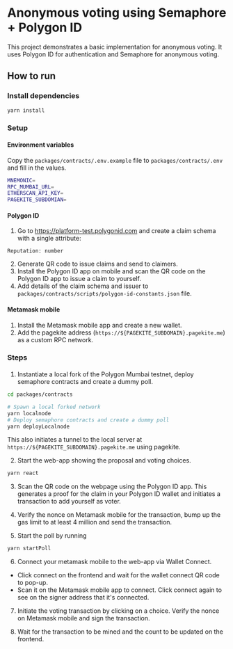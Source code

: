 # Anonymous voting using Semaphore + Polygon ID

This project demonstrates a basic implementation for anonymous voting. It uses Polygon ID for authentication and Semaphore for anonymous voting.

## How to run

### Install dependencies

```bash
yarn install
```

### Setup

#### Environment variables

Copy the `packages/contracts/.env.example` file to `packages/contracts/.env` and fill in the values.

```bash
MNEMONIC=
RPC_MUMBAI_URL=
ETHERSCAN_API_KEY=
PAGEKITE_SUBDOMIAN=
```

#### Polygon ID

1. Go to https://platform-test.polygonid.com and create a claim schema with a single attribute:
```
Reputation: number
```
2. Generate QR code to issue claims and send to claimers.
3. Install the Polygon ID app on mobile and scan the QR code on the Polygon ID app to issue a claim to yourself.
4. Add details of the claim schema and issuer to `packages/contracts/scripts/polygon-id-constants.json` file.

#### Metamask mobile

1. Install the Metamask mobile app and create a new wallet.
2. Add the pagekite address (`https://${PAGEKITE_SUBDOMAIN}.pagekite.me`) as a custom RPC network.

### Steps

#### 

1. Instantiate a local fork of the Polygon Mumbai testnet, deploy semaphore contracts and create a dummy poll. 

```bash
cd packages/contracts

# Spawn a local forked network
yarn localnode
# Deploy semaphore contracts and create a dummy poll
yarn deployLocalnode
```
This also initiates a tunnel to the local server at `https://${PAGEKITE_SUBDOMAIN}.pagekite.me` using pagekite.

2. Start the web-app showing the proposal and voting choices.

```bash
yarn react
```

3. Scan the QR code on the webpage using the Polygon ID app. This generates a proof for the claim in your Polygon ID wallet and initiates a transaction to add yourself as voter.

4. Verify the nonce on Metamask mobile for the transaction, bump up the gas limit to at least 4 million and send the transaction.

5. Start the poll by running

```bash
yarn startPoll
```

6. Connect your metamask mobile to the web-app via Wallet Connect. 
  - Click connect on the frontend and wait for the wallet connect QR code to pop-up.
  - Scan it on the Metamask mobile app to connect. Click connect again to see on the signer address that it's connected.

7. Initiate the voting transaction by clicking on a choice. Verify the nonce on Metamask mobile and sign the transaction.

8. Wait for the transaction to be mined and the count to be updated on the frontend.